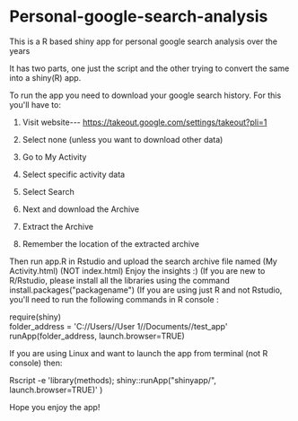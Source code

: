 # Personal-google-search-analysis
This is a R based shiny app for personal google search analysis over the years

It has two parts, one just the script and the other trying to convert the same into a shiny(R) app.

To run the app you need to download your google search history. For this you'll have to:

1) Visit website--- 
https://takeout.google.com/settings/takeout?pli=1

2) Select none (unless you want to download other data)
3) Go to My Activity
4) Select specific activity data
5) Select Search
6) Next and download the Archive
7) Extract the Archive
8) Remember the location of the extracted archive

Then run app.R in Rstudio and upload the search archive file named (My Activity.html) (NOT index.html)
Enjoy the insights :)
(If you are new to R/Rstudio, please install all the libraries using the command install.packages("packagename")
(If you are using just R and not Rstudio, you'll need to run the following commands in R console :

require(shiny)
<br>folder_address = 'C://Users//User 1//Documents//test_app'
runApp(folder_address, launch.browser=TRUE)

If you are using Linux and want to launch the app from terminal (not R console) then:

Rscript -e 'library(methods); shiny::runApp("shinyapp/", launch.browser=TRUE)'
)


Hope you enjoy the app!
